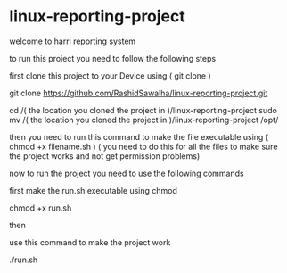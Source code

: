 # linux-reporting-project

welcome to harri reporting system 

to run this project you need to follow the following steps 

first clone this project to your Device 
using ( git clone )

git clone https://github.com/RashidSawalha/linux-reporting-project.git

cd /( the location you cloned the project in )/linux-reporting-project
sudo mv /( the location you cloned the project in )/linux-reporting-project /opt/


then you need to run this command 
to make the file executable 
using ( chmod +x filename.sh )
( you need to do this for all the files to make sure the project works and not get permission problems) 


now to run the project you need to use the following commands 

first make the run.sh executable 
using chmod 

chmod +x run.sh

then 

use this command to make the project work 

./run.sh



